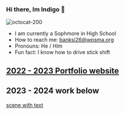 ### Hi there, Im Indigo 👋
![octocat-200](https://user-images.githubusercontent.com/117922498/212075161-807c2984-3a1c-452d-9678-60cb0e23e486.png)
- I am currently a Sophmore in High School
- How to reach me: banksi26@wpsma.org
- Pronouns: He / Him
- Fun fact: I know how to drive stick shift
## [2022 - 2023 Portfolio website](https://banksi26.github.io/Portfolio/index.html)

## 2023 - 2024 work below

[scene with text](https://studio.code.org/projects/gamelab/RW679yGDC5QFUB-4S6a6JLQoFweXMgJt9mvI-2Jwu7g)
